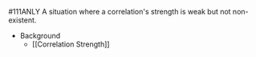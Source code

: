 #111ANLY 
A situation where a correlation's strength is weak but not non-existent.

* Background
	* [[Correlation Strength]]